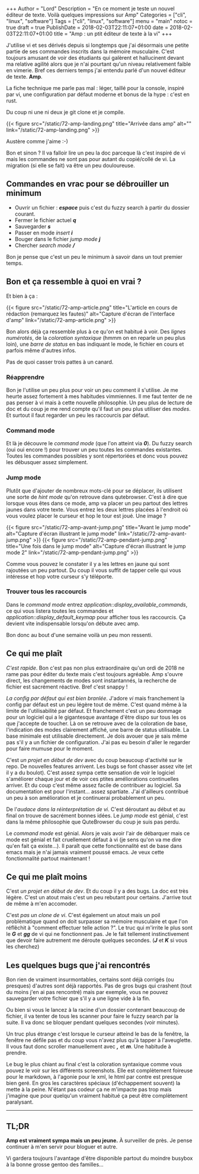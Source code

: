 +++
Author = "Lord"
Description = "En ce moment je teste un nouvel éditeur de texte. Voilà quelques impressions sur Amp"
Categories = ["cli", "linux", "software"]
Tags = ["cli", "linux", "software"]
menu = "main"
notoc = true
draft = true
PublishDate = 2018-02-03T22:11:07+01:00
date = 2018-02-03T22:11:07+01:00
title = "Amp : un ptit éditeur de texte à la vi"
+++

J'utilise vi et ses dérivés depuis si longtemps que j'ai désormais une petite partie de ses commandes inscrits dans la mémoire musculaire.
C'est toujours amusant de voir des étudiants qui galèrent et hallucinent devant ma relative agilité alors que je n'ai pourtant qu'un niveau relativement faible en vimerie.
Bref ces derniers temps j'ai entendu parlé d'un nouvel éditeur de texte. **Amp**.

La fiche technique me parle pas mal : léger, taillé pour la console, inspiré par vi, une configuration par défaut moderne et bonus de la hype : c'est en rust.

Du coup ni une ni deux je git clone et je compile.

{{< figure src="/static/72-amp-landing.png" title="Arrivée dans amp" alt="" link="/static/72-amp-landing.png" >}}

Austère comme j'aime :-)

Bon et sinon ? Il va falloir lire un peu la doc parceque là c'est inspiré de vi mais les commandes ne sont pas pour autant du copié/collé de vi. La migration (si elle se fait) va être un peu douloureuse.

## Commandes en vrac pour se débrouiller un minimum

  - Ouvrir un fichier : ***espace*** puis c'est du fuzzy search à partir du dossier courant.
  - Fermer le fichier actuel ***q***
  - Sauvegarder ***s***
  - Passer en mode *insert* ***i***
  - Bouger dans le fichier *jump mode* ***j***
  - Chercher *search mode* ***/***

Bon je pense que c'est un peu le minimum à savoir dans un tout premier temps.

## Bon et ça ressemble à quoi en vrai ?

Et bien à ça :

{{< figure src="/static/72-amp-article.png" title="L'article en cours de rédaction (remarquez les fautes)" alt="Capture d'écran de l'interface d'amp" link="/static/72-amp-article.png" >}}

Bon alors déjà ça ressemble plus à ce qu'on est habitué à voir. Des *lignes numérotés*, de la *coloration syntaxique* (hmmm on en reparle un peu plus loin), une *barre de status* en bas indiquant le mode, le fichier en cours et parfois même d'autres infos.

Pas de quoi casser trois pattes à un canard.

### Réapprendre

Bon je l'utilise un peu plus pour voir un peu comment il s'utilise.
Je me heurte assez fortement à mes habitudes vimmiennes.
Il me faut tenter de ne pas penser à vi mais à cette nouvelle philosophie.
Un peu plus de lecture de doc et du coup je me rend compte qu'il faut un peu plus utiliser des *modes*.
Et surtout il faut regarder un peu les raccourcis par défaut.

### Command mode

Et là je découvre le *command mode* (que l'on atteint via ***0***).
Du fuzzy search (oui oui encore !) pour trouver un peu toutes les commandes existantes.
Toutes les commandes possibles y sont répertoriées et donc vous pouvez les débusquer assez simplement.

### Jump mode

Plutôt que d'ajouter de nombreux mots-clé pour se déplacer, ils utilisent une sorte de *hint mode* qu'on retrouve dans qutebrowser.
C'est à dire que lorsque vous êtes dans ce mode, amp va placer un peu partout des lettres jaunes dans votre texte.
Vous entrez les deux lettres placées à l'endroit où vous voulez placer le curseur et hop le tour est joué.
Une image ?

{{< figure src="/static/72-amp-avant-jump.png" title="Avant le jump mode" alt="Capture d'écran illustrant le jump mode" link="/static/72-amp-avant-jump.png" >}}
{{< figure src="/static/72-amp-pendant-jump.png" title="Une fois dans le jump mode" alt="Capture d'écran illustrant le jump mode 2" link="/static/72-amp-pendant-jump.png" >}}

Comme vous pouvez le constater il y a les lettres en jaune qui sont rajoutées un peu partout.
Du coup il vous suffit de tapper celle qui vous intéresse et hop votre curseur s'y téléporte.


### Trouver tous les raccourcis
Dans le *command mode* entrez *application::display_available_commands*, ce qui vous listera toutes les commandes et *application::display_default_keymap* pour afficher tous les raccourcis.
Ça devient vite indispensable lorsqu'on débute avec amp.

Bon donc au bout d'une semaine voilà un peu mon ressenti.

## Ce qui me plaît

*C'est rapide*.
Bon c'est pas non plus extraordinaire qu'un ordi de 2018 ne rame pas pour éditer du texte mais c'est toujours agréable.
Amp s'ouvre direct, les changements de modes sont instantannés, la recherche de fichier est sacrément réactive.
Bref c'est snappy !

*La config par défaut qui est bien branlée*.
J'adore *vi* mais franchement la config par défaut est un peu légère tout de même.
C'est quand même à la limite de l'utilisabilité par défaut.
Et franchement c'est un peu dommage pour un logiciel qui a le gigantesque avantage d'être dispo sur tous les os que j'accepte de toucher.
Là on se retrouve avec de la coloration de base, l'indication des modes clairement affiché, une barre de status utilisable.
La base minimale est utilisable directement.
Je dois avouer que je sais même pas s'il y a un fichier de configuration.
J'ai pas eu besoin d'aller le regarder pour faire mumuse pour le moment.


C'est *un projet en début de dev* avec du coup beaucoup d'activité sur le repo.
De nouvelles features arrivent.
Les bugs se font chasser assez vite (et il y a du boulot).
C'est assez sympa cette sensation de voir le logiciel s'améliorer chaque jour et de voir ces ptites améliorations continuelles arriver.
Et du coup c'est même assez facile de contribuer au logiciel. Sa documentation est pour l'instant… assez spartiate.
J'ai d'ailleurs contribué un peu à son amélioration et je continuerai probablement un peu.

De l'*audace dans la réinterprétation de vi*.
C'est déroutant au début et au final on trouve de sacrément bonnes idées.
Le *jump mode* est génial, c'est dans la même philosophie que QuteBrowser du coup je suis pas perdu.

Le *command mode* est génial.
Alors je vais avoir l'air de débarquer mais ce mode est génial et fait cruellement défaut à vi (je sens qu'on va me dire qu'en fait ça existe…).
Il paraît que cette fonctionnalité est de base dans emacs mais je n'ai jamais vraiment poussé emacs.
Je veux cette fonctionnalité partout maintenant !

## Ce qui me plaît moins

C'est *un projet en début de dev*.
Et du coup il y a des bugs.
La doc est très légère.
C'est un atout mais c'est un peu rebutant pour certains.
J'arrive tout de même à m'en accomoder.

C'est *pas un clone de vi*.
C'est également un atout mais un poil problèmatique quand on doit surpasser sa mémoire musculaire et que l'on réflêchit à "comment effectuer telle action ?".
Le truc qui m'irrite le plus sont le ***G*** et ***gg*** de vi qui ne fonctionnent pas. Je le fait tellement instinctivement que devoir faire autrement me déroute quelques secondes. (***J*** et ***K*** si vous les cherchez)

## Les quelques bugs que j'ai rencontrés
Bon rien de vraiment insurmontables, certains sont déjà corrigés (ou presques) d'autres sont déjà rapportés.
Pas de gros bugs qui crashent (tout du moins j'en ai pas rencontré) mais par exemple, vous ne pouvez sauvegarder votre fichier que s'il y a une ligne vide à la fin.

Ou bien si vous le lancez à la racine d'un dossier contenant beaucoup de fichier, il va tenter de tous les scanner pour faire le fuzzy search par la suite.
Il va donc se bloquer pendant quelques secondes (voir minutes).

Un truc plus étrange c'est lorsque le curseur atteind le bas de la fenêtre, la fenêtre ne défile pas et du coup vous n'avez plus qu'à tapper à l'aveuglette.
Il vous faut donc scroller manuellement avec ***,*** et ***m***.
Une habitude à prendre.

Le bug le plus chiant au final c'est la coloration syntaxique comme vous pouvez le voir sur les différents screenshots.
Elle est complètement foireuse pour le markdown, à l'agonie pour le xml, le html par contre est presque bien geré.
En gros les caractères spéciaux (d'échappement souvent) la mette à la peine.
N'étant pas codeur ça ne m'impacte pas trop mais j'imagine que pour quelqu'un vraiment habitué ça peut être complètement paralysant.

-----

## TL;DR

**Amp est vraiment sympa mais un peu jeune.**
À surveiller de près.
Je pense continuer à m'en servir pour bloguer et autre.

Vi gardera toujours l'avantage d'être disponible partout du moindre busybox à la bonne grosse gentoo des familles…
